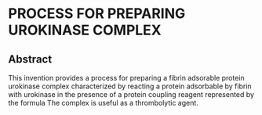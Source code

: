 # PROCESS FOR PREPARING UROKINASE COMPLEX

## Abstract
This invention provides a process for preparing a fibrin adsorable protein urokinase complex characterized by reacting a protein adsorbable by fibrin with urokinase in the presence of a protein coupling reagent represented by the formula The complex is useful as a thrombolytic agent.